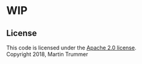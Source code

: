 # WIP

## License
This code is licensed under the [Apache 2.0 license](http://www.apache.org/licenses/LICENSE-2.0.html).  
Copyright 2018, Martin Trummer